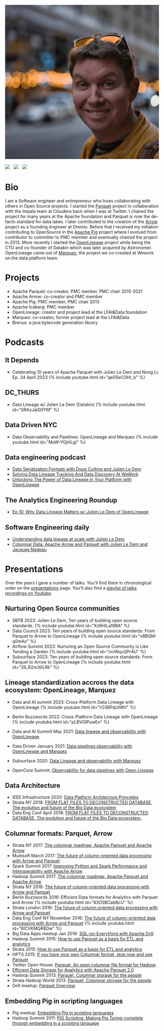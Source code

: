 ![Julien Le Dem](JulienLeDem.jpg "Julien Le Dem")

[<img src="https://linkedin.com/favicon.ico" height="16"/>](https://www.linkedin.com/in/julienledem/) &nbsp; [<img src="https://github.githubassets.com/favicons/favicon.svg" height="16"/>](https://github.com/julienledem) &nbsp; [<img src="https://upload.wikimedia.org/wikipedia/commons/6/6f/Logo_of_Twitter.svg" height="16"/> ](https://twitter.com/J_)

# Bio 
I am a Software engineer and entrepreneur who loves collaborating with others in Open Source projects.
I started the [Parquet](https://parquet.apache.org/) project in collaboration with the Impala team at Cloudera back when I was at Twitter. I chaired the project for many years at the Apache foundation and Parquet is now the de-facto standard for data lakes. I later contributed to the creation of the [Arrow](https://arrow.apache.org/) project as a founding engineer at Dremio.
Before that I received my initiation contributing to OpenSource in the [Apache Pig](https://pig.apache.org/) project where I evolved from contributor to committer to PMC member and eventually chaired the project in 2013.
More recently I started the [OpenLineage](https://openlineage.io) project while being the CTO and co-founder of Datakin which was later acquired by Astronomer. OpenLineage came out of [Marquez](https://marquezproject.ai/), the project we co-created at Wework on the data platform team.

# Projects
- Apache Parquet: co-creator, PMC menber, PMC chair 2015-2021
- Apache Arrow: co-creator and PMC member
- Apache Pig: PMC member, PMC chair 2013
- Apache Iceberg: PMC member
- OpenLineage: creator and project lead at the LFAI&Data foundation
- Marquez: co-creator, former project lead at the LFAI&Data
- Brenus: a java bytecode generation library

# Podcasts

## It Depends
 - Celebrating 10 years of Apache Parquet with Julien Le Dem and Nong Li; Ep. 34 April 2023
{% include youtube.html id="qe0SeC0Hr_k" %}

## DC_THURS
 - Data Lineage w/ Julien Le Dem (Datakin)
{% include youtube.html id="SRAzJalG0YM" %}

## Data Driven NYC
 - Data Observability and Pipelines: OpenLineage and Marquez
{% include youtube.html id="MoW-YGjHLgI" %}

## Data engineering podcast
 - [Data Serialization Formats with Doug Cutting and Julien Le Dem](https://www.dataengineeringpodcast.com/data-serialization-with-doug-cutting-and-julien-le-dem-episode-8)
 - [Solving Data Lineage Tracking And Data Discovery At WeWork](https://www.dataengineeringpodcast.com/marquez-data-lineage-episode-111)
 - [Unlocking The Power of Data Lineage In Your Platform with OpenLineage](https://www.dataengineeringpodcast.com/openlineage-data-lineage-specification-episode-187)

## The Analytics Engineering Roundup
 - [Ep 10: Why Data Lineage Matters w/ Julien Le Dem of OpenLineage](https://roundup.getdbt.com/p/ep-10-why-data-lineage-matters-w)

## Software Engineering daily
 - [Understanding data lineage at scale with Julien Le Dem](https://softwareengineeringdaily.com/2021/07/12/data-lineage-understanding-data-lineage-at-scale-with-julien-le-dem/)
 - [Columnar Data: Apache Arrow and Parquet with Julien Le Dem and Jacques Nadeau](https://softwareengineeringdaily.com/2017/01/13/columnar-data-apache-arrow-and-parquet-with-julien-le-dem-and-jacques-nadeau/)

# Presentations
Over the years I gave a number of talks. You'll find them in chronological order on the [presentations](presentations.md) page.
You'll also find a [playlist of talks recordings on Youtube](https://www.youtube.com/playlist?list=PL-i24QdqiobbMEGrtf1hLmu6ADvtnz3mR).

## Nurturing Open Source communities
 - SBTB 2023: Julien Le Dem, Ten years of building open source standards.
 {% include youtube.html id="Xz6HiLa18BA" %}
 - Data Council 2023: Ten years of building open source standards: From Parquet to Arrow to OpenLineage
 {% include youtube.html id="x8BQM-q0mAo" %}
 - Airflow Summit 2023: Nurturing an Open Source Community is Like Tending a Garden
 {% include youtube.html id="incWquQPr4U" %}
 - Subsurface 2023: Ten years of building open source standards: From Parquet to Arrow to OpenLineage
 {% include youtube.html id="39_R2m30LRk" %}


## Lineage standardization accross the data ecosystem: OpenLineage, Marquez
 - Data and AI summit 2023: Cross-Platform Data Lineage with OpenLineage
 {% include youtube.html id="rO3BPqUtWrI" %}

 - Berlin Buzzwords 2022: Cross-Platform Data Lineage with OpenLineage
 {% include youtube.html id="pLBVGIPuwEo" %}
 
 - Data and AI Summit May 2021: [Data lineage and observability with OpenLineage](slides/dataandaisummit-datapipelinesobservabilitywithopenlineage1-210622180843.pdf)
 - Data Driven January 2021: [Data pipelines observability with OpenLineage and Marquez](slides/datadrivenjan2021-datapipelinesobservabilityopenlineagemarquez-210205042221.pdf)
 - Subsurface 2020: [Data Lineage and observability with Marquez](slides/datalineageandobservabilitywithmarquezsubsurface2020-200807003708.pdf)
 - OpenCore Summit: [Observability for data pipelines with Open Lineage](slides/opencoresummit-observabilityfordatapipelineswithopenlineage-201218231602.pdf)

## Data Architecture 
 - IEEE Infrastructure 2020: [Data Platform Architecture Principles](slides/dataplatformarchitectureprinciplesieeeinfrastructure20201-201009010526.pdf)
 - Strata NY 2018: [FROM FLAT FILES TO DECONSTRUCTED DATABASE, The evolution and future of the Big Data ecosystem](slides/stratany2018juliendeconstructed-180913124939.pptx)
 - Data Eng Conf April 2018: [FROM FLAT FILES TO DECONSTRUCTED DATABASE, The evolution and future of the Big Data ecosystem.](slides/dataengconfsf2018deconstructeddatabase-180419013916.pdf)

## Columnar formats: Parquet, Arrow
 - Strata NY 2017: [The columnar roadmap, Apache Parquet and Apache Arrow](slides/stratanyj2017parquetarrowroadmap-170928173153.pptx)
 - Mulesoft March 2017: [The future of column-oriented data processing with Arrow and Parquet](slides/mulesoftmar2017parquetarrow-170405025651.pptx)
 - Spark Summit 2017: [Improving Python and Spark Performance and Interoperability with Apache Arrow](slides/sparksummitsf2017v9-170607220323.pptx)
 - Hadoop Summit 2017: [The columnar roadmap, Apache Parquet and Apache Arrow](slides/hadoopsummitsj2017parquetarrowroadmap-170615230306.pptx)
 - Strata NY 2016: [The future of column-oriented data processing with Arrow and Parquet](slides/stratany2016parquetarrow-160930180520.pptx)
 - Berlin Buzzwords 2016: Efficient Data formats for Analytics with Parquet and Arrow
 {% include youtube.html id="43O5BCabBcU" %}
 - Strata London 2016: [The future of column oriented data processing with Arrow and Parquet](slides/stratalondonparquetarrow-160602155004.pdf)
 - Data Eng Conf NY November 2016: [The future of column-oriented data processing with Arrow and Parquet](slides/dataengconfnynov2016parquetarrow-161104233001.pptx)
 {% include youtube.html id="6lCVKMQR8Dw" %}
 - Big Data Apps meetup Jan 2016: [SQL-on-Everything with Apache Drill](slides/sqloneverythingwithdrill-160128183101.pdf)
 - Hadoop Summit 2015: [How to use Parquet as a basis for ETL and analytics](slides/howtouseparquethadoopsummitsanjose2015-150616000241-lva1-app6892.pdf)
 - Strata 2015: [How to use Parquet as a basis for ETL and analytics](slides/howtouseparquetstratasanjose2015-150220193807-conversion-gate01.pdf)
 - HPTS 2015: [If you have your own Columnar format, stop now and use Parquet](slides/parquet-hpts-lightning-talk-150930192645-lva1-app6891.pdf)
 - Twitter Open House: [Parquet, An open columnar file format for Hadoop](slides/parquettwitteropenhouse3-130418124327-phpapp02.pdf)
 - [Efficient Data Storage for Analytics with Apache Parquet 2.0](slides/th-210p-ledem-140605203930-phpapp01.pdf)
 - Hadoop Summit 2013: [Parquet, Columnar storage for the people](slides/parquethadoopsummit2013-130627111442-phpapp01.pdf)
 - Strata Hadoop World 2013: [Parquet, Columnar storage for the people](slides/parquetstratanyhadoopworld2013-131029153455-phpapp01.pdf)
 - Drill meetup: [Parquet Overview](slides/parquetoverview-130314004727-phpapp01.ppt)

## Embedding Pig in scripting languages 
 - Pig meetup: [Embedding Pig in scripting languages](slides/presentationpigscripting-110629000548-phpapp01.pptx)
 - Hadoop Summit 2011: [PIG Scripting, Making Pig Turing-complete through embedding in a scripting language](slides/hadoopsummit2011pigscripting-110629233815-phpapp02.pptx)
